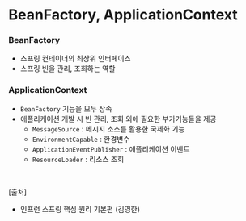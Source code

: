 # BeanFactory, ApplicationContext

### BeanFactory

- 스프링 컨테이너의 최상위 인터페이스
- 스프링 빈을 관리, 조회하는 역할

### ApplicationContext

- `BeanFactory` 기능을 모두 상속
- 애플리케이션 개발 시 빈 관리, 조회 외에 필요한 부가기능들을 제공
  - `MessageSource` : 메시지 소스를 활용한 국제화 기능
  - `EnvironmentCapable` : 환경변수
  - `ApplicationEventPublisher` : 애플리케이션 이벤트
  - `ResourceLoader` : 리소스 조회

<br/>

[출처]

- 인프런 스프링 핵심 원리 기본편 (김영한)
